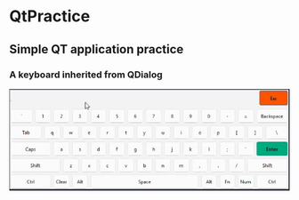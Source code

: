 # QtPractice
## Simple QT application practice
### A keyboard inherited from QDialog
![](./images/keyboard.gif)
